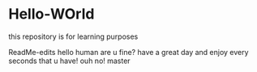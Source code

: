# Hello-WOrld
this repository is for learning purposes

ReadMe-edits
hello human are u fine?  have a great day and enjoy every seconds that u have!
ouh no!
 master
